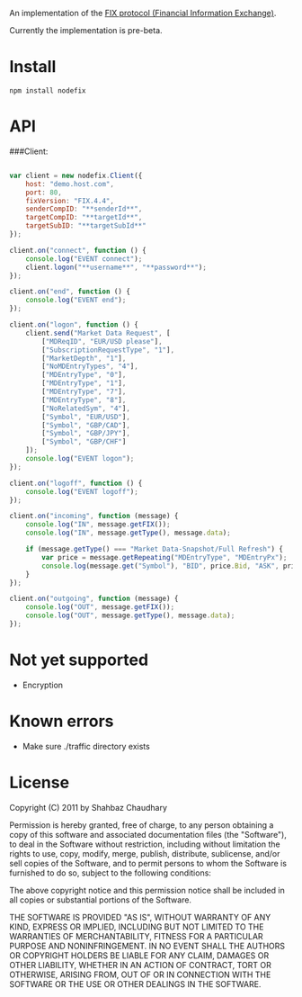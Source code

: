 An implementation of the [FIX protocol (Financial Information Exchange)](http://en.wikipedia.org/wiki/Financial_Information_eXchange).

Currently the implementation is pre-beta.


Install
====

    npm install nodefix

API
===

###Client:
```javascript

var client = new nodefix.Client({
    host: "demo.host.com",
    port: 80,
    fixVersion: "FIX.4.4",
    senderCompID: "**senderId**",
    targetCompID: "**targetId**",
    targetSubID: "**targetSubId**"
});

client.on("connect", function () {
    console.log("EVENT connect");
    client.logon("**username**", "**password**");
});

client.on("end", function () {
    console.log("EVENT end");
});

client.on("logon", function () {
    client.send("Market Data Request", [
        ["MDReqID", "EUR/USD please"],
        ["SubscriptionRequestType", "1"],
        ["MarketDepth", "1"],
        ["NoMDEntryTypes", "4"],
        ["MDEntryType", "0"],
        ["MDEntryType", "1"],
        ["MDEntryType", "7"],
        ["MDEntryType", "8"],
        ["NoRelatedSym", "4"],
        ["Symbol", "EUR/USD"],
        ["Symbol", "GBP/CAD"],
        ["Symbol", "GBP/JPY"],
        ["Symbol", "GBP/CHF"]
    ]);
    console.log("EVENT logon");
});

client.on("logoff", function () {
    console.log("EVENT logoff");
});

client.on("incoming", function (message) {
    console.log("IN", message.getFIX());
    console.log("IN", message.getType(), message.data);

    if (message.getType() === "Market Data-Snapshot/Full Refresh") {
        var price = message.getRepeating("MDEntryType", "MDEntryPx");
        console.log(message.get("Symbol"), "BID", price.Bid, "ASK", price.Offer);
    }
});

client.on("outgoing", function (message) {
    console.log("OUT", message.getFIX());
    console.log("OUT", message.getType(), message.data);
});

```



Not yet supported
===========

* Encryption


Known errors
===========

* Make sure ./traffic directory exists

License
=======
Copyright (C) 2011 by Shahbaz Chaudhary

Permission is hereby granted, free of charge, to any person obtaining a copy
of this software and associated documentation files (the "Software"), to deal
in the Software without restriction, including without limitation the rights
to use, copy, modify, merge, publish, distribute, sublicense, and/or sell
copies of the Software, and to permit persons to whom the Software is
furnished to do so, subject to the following conditions:

The above copyright notice and this permission notice shall be included in
all copies or substantial portions of the Software.

THE SOFTWARE IS PROVIDED "AS IS", WITHOUT WARRANTY OF ANY KIND, EXPRESS OR
IMPLIED, INCLUDING BUT NOT LIMITED TO THE WARRANTIES OF MERCHANTABILITY,
FITNESS FOR A PARTICULAR PURPOSE AND NONINFRINGEMENT. IN NO EVENT SHALL THE
AUTHORS OR COPYRIGHT HOLDERS BE LIABLE FOR ANY CLAIM, DAMAGES OR OTHER
LIABILITY, WHETHER IN AN ACTION OF CONTRACT, TORT OR OTHERWISE, ARISING FROM,
OUT OF OR IN CONNECTION WITH THE SOFTWARE OR THE USE OR OTHER DEALINGS IN
THE SOFTWARE.
